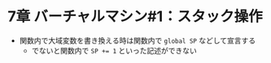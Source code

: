 # 7章 バーチャルマシン#1：スタック操作

- 関数内で大域変数を書き換える時は関数内で ```global SP``` などして宣言する
  - でないと関数内で ```SP += 1``` といった記述ができない
